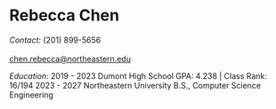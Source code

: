 # Rebecca Chen

*Contact:*     (201) 899-5656 <br>  
               chen.rebecca@northeastern.edu <br>  
               
*Education:*   2019 - 2023    Dumont High School
                              GPA: 4.238 | Class Rank: 16/194
               2023 - 2027
                              Northeastern University
                              B.S., Computer Science Engineering

